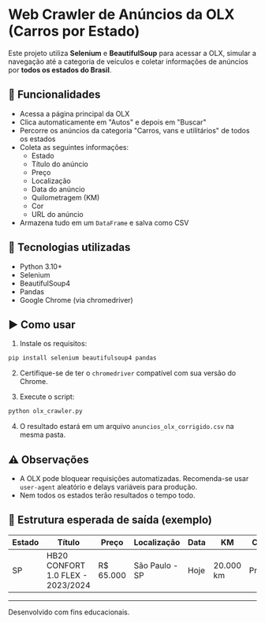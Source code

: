 # Web Crawler de Anúncios da OLX (Carros por Estado)

Este projeto utiliza **Selenium** e **BeautifulSoup** para acessar a OLX, simular a navegação até a categoria de veículos e coletar informações de anúncios por **todos os estados do Brasil**.

## 🚗 Funcionalidades

- Acessa a página principal da OLX
- Clica automaticamente em "Autos" e depois em "Buscar"
- Percorre os anúncios da categoria "Carros, vans e utilitários" de todos os estados
- Coleta as seguintes informações:
  - Estado
  - Título do anúncio
  - Preço
  - Localização
  - Data do anúncio
  - Quilometragem (KM)
  - Cor
  - URL do anúncio
- Armazena tudo em um `DataFrame` e salva como CSV

## 🧰 Tecnologias utilizadas

- Python 3.10+
- Selenium
- BeautifulSoup4
- Pandas
- Google Chrome (via chromedriver)

## ▶️ Como usar

1. Instale os requisitos:

```bash
pip install selenium beautifulsoup4 pandas
```

2. Certifique-se de ter o `chromedriver` compatível com sua versão do Chrome.

3. Execute o script:

```bash
python olx_crawler.py
```

4. O resultado estará em um arquivo `anuncios_olx_corrigido.csv` na mesma pasta.

## ⚠️ Observações

- A OLX pode bloquear requisições automatizadas. Recomenda-se usar `user-agent` aleatório e delays variáveis para produção.
- Nem todos os estados terão resultados o tempo todo.

## 📁 Estrutura esperada de saída (exemplo)

| Estado | Título                             | Preço      | Localização     | Data   | KM       | Cor      | URL                         |
|--------|-------------------------------------|------------|------------------|--------|----------|----------|-----------------------------|
| SP     | HB20 CONFORT 1.0 FLEX - 2023/2024   | R$ 65.000  | São Paulo - SP   | Hoje   | 20.000 km| Prata    | https://sp.olx.com.br/...   |

---

Desenvolvido com fins educacionais.